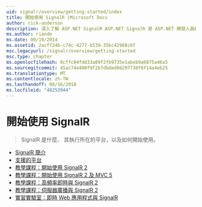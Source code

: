 ```yaml
---
uid: signalr/overview/getting-started/index
title: 開始使用 SignalR |Microsoft Docs
author: rick-anderson
description: 深入了解 ASP.NET SignalR ASP.NET SignalR 是 ASP.NET 開發人員輕鬆開發即時 web 功能的新程式庫。 SignalR 可讓 bi...
ms.author: riande
ms.date: 09/19/2014
ms.assetid: 2acff246-c74c-4277-b539-35bc42988c6f
msc.legacyurl: /signalr/overview/getting-started
msc.type: chapter
ms.openlocfilehash: 0cffc04fdd33a89f2fb9735e1abeb9a6875a46a5
ms.sourcegitcommit: 45ac74e400f9f2b7dbded66297730f6f14a4eb25
ms.translationtype: MT
ms.contentlocale: zh-TW
ms.lasthandoff: 08/16/2018
ms.locfileid: "48253944"
---
```

<a name="signalr-getting-started"></a>開始使用 SignalR
====================
> SignalR 是什麼、 其執行所在的平台，以及如何開始使用。


- [SignalR 簡介](introduction-to-signalr.md)
- [支援的平台](supported-platforms.md)
- [教學課程：開始使用 SignalR 2](tutorial-getting-started-with-signalr.md)
- [教學課程：開始使用 SignalR 2 及 MVC 5](tutorial-getting-started-with-signalr-and-mvc.md)
- [教學課程：高頻率即時與 SignalR 2](tutorial-high-frequency-realtime-with-signalr.md)
- [教學課程：伺服器廣播與 SignalR 2](tutorial-server-broadcast-with-signalr.md)
- [實習實驗室：即時 Web 應用程式與 SignalR](real-time-web-applications-with-signalr.md)
